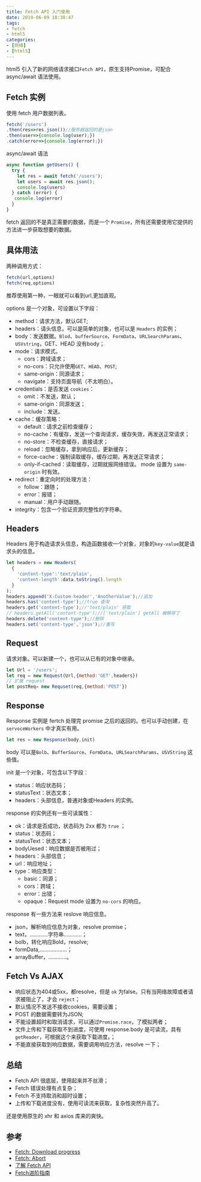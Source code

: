 ```yaml
---
title: Fetch API 入门使用
date: 2019-06-09 18:30:47
tags:
- fetch
- html5
categories:
- [网络]
- [html5]
---
```

html5 引入了新的网络请求接口`Fetch API`，原生支持Promise，可配合 async/await 语法使用。

<!--more-->

## Fetch 实例

使用 fetch 用户数据列表。
```js
fetch('/users')
.then(res=>res.json())//服务器返回的是json
.then(user=>{console.log(user);})
.catch(error=>{console.log(error);})
```
async/await 语法
```js
async function getUsers() {
  try {
    let res = await fetch('/users');
    let users = await res.json();
    console.log(users)
  } catch (error) {
   console.log(error)
  }
}
```
fetch 返回的不是真正需要的数据，而是一个 `Promise`，所有还需要使用它提供的方法进一步获取想要的数据。

##  具体用法

两种调用方式：
```js
fetch(url,options)
fetch(req,options)
```
推荐使用第一种，一眼就可以看到url,更加直观。

options 是一个对象，可设置以下字段：
- method：请求方法，默认GET;
- headers：请头信息，可以是简单的对象，也可以是 `Headers` 的实例；
- body：发送数据。`Blod`、`bufferSource`、`FormData`、`URLSearchParams`、`USVstring`，GET、HEAD 没有body；
- mode：请求模式。
  - cors：跨域请求；
  - no-cors：只允许使用`GET`、`HEAD`、`POST`;
  - same-origin：同源请求；
  - navigate：支持页面导航（不太明白）。
- credentials：是否发送 `cookies`：
  - omit：不发送，默认；
  - same-origin：同源发送；
  - include：发送。
- cache：缓存策略：
  - default：请求之前检查缓存；
  - no-cache：有缓存，发送一个查询请求，缓存失效，再发送正常请求；
  - no-store：不检查缓存，直接请求；
  - reload：忽略缓存，拿到响应后，更新缓存；
  - force-cache：强制读取缓存，缓存过期，再发送正常请求；
  - only-if-cached：读取缓存，过期就报网络错误。 mode 设置为 `same-origin` 时有效。
- redirect：重定向时的处理方法：
  - follow：跟随；
  - error：报错；
  - manual：用户手动跟随。
- integrity：包含一个验证资源完整性的字符串。

## Headers 

Headers 用于构造请求头信息，构造函数接收一个对象，对象的`key-value`就是请求头的信息。

```js
let headers = new Headers(
  {
    'content-type':'text/plain',
    'content-length':data.toString().length
  }
);
headers.append('X-Custom-header','AnotherValue');//追加
headers.has('content-type');//true 查询
headers.get('content-type');//'text/plain' 获取
// headers.getAll('content-type');//['text/plain'] getAll 被移除了
headers.delete('content-type');//删除
headers.set('content-type','json');//重写
```

## Request

请求对象。可以新建一个，也可以从已有的对象中继承。

```js
let Url = '/users';
let req = new Request(Url,{method:'GET',headers})
// 扩展 request
let postReq= new Requset(req,{method:'POST'})
```

## Response

Response 实例是 fertch 处理完 promise 之后的返回的。也可以手动创建，在`servoceWorkers` 中才真实有用。
```js
let res = new Response(body,init)
```
body 可以是`Bolb`、`BufferSource`、`FormData`、`URLSearchParams`、`USVString` 这些值。

init 是一个对象，可包含以下字段：
- status：响应状态码；
- statusText：状态文本；
- headers：头部信息，普通对象或Headers 的实例。

response 的实例还有一些可读属性：
- ok：请求是否成功，状态码为 2xx 都为 `true` ；
- status：状态码；
- statusText：状态文本；
- bodyUesed：响应数据是否被用过；
- headers：头部信息；
- url：响应地址；
- type：响应类型：
  - basic：同源；
  - cors：跨域；
  - error：出错；
  - opaque：Request mode 设置为 `no-cors` 的响应。

response 有一些方法来 reslove 响应信息。
- json，解析响应信息为对象，resolve promise；
- text，…………字符串…………；
- bolb，转化响应Bold，resolve;
- formData,………………；
- arrayBuffer，…………。

## Fetch Vs AJAX

- 响应状态为404或5xx，都resolve，但是 `ok` 为false。只有当网络故障或者请求被阻止了，才会 `reject`；
- 默认情况不发送不接收cookies，需要设置；
- POST 的数据需要转为JSON;
- 不能设置超时和取消请求，可以通过`Promise.race`，了模拟两者；
- 文件上传和下载获取不到进度，可使用 response.body 是可读流，具有`getReader`，可根据这个来获取下载进度。；
- 不能直接获取到响应数据，需要调用响应方法，resolve 一下；

## 总结

- Fetch API 很底层，使用起来并不丝滑；
- Fetch 错误处理有点复杂；
- Fetch 不支持取消和超时设置；
- 上传和下载进度没有，使用可读流来获取，复杂性突然升高了。

还是使用原生的 xhr 和 axios 库来的爽快。

## 参考

- [Fetch: Download progress](https://javascript.info/fetch-progress)
- [Fetch: Abort](https://javascript.info/fetch-abort)
- [了解 Fetch API](https://aotu.io/notes/2017/04/10/fetch-API/index.html)
- [Fetch进阶指南](http://louiszhai.github.io/2016/11/02/fetch/)